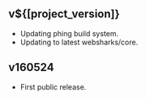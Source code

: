 ## v${[project_version]}

- Updating phing build system.
- Updating to latest websharks/core.

## v160524

- First public release.
